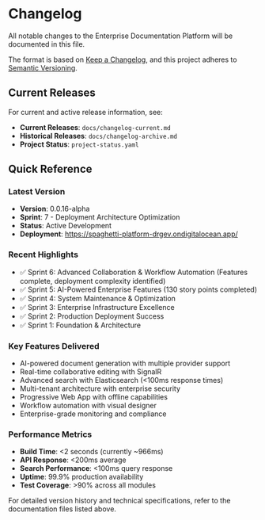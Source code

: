 # Changelog

All notable changes to the Enterprise Documentation Platform will be documented in this file.

The format is based on [Keep a Changelog](https://keepachangelog.com/en/1.1.0/),
and this project adheres to [Semantic Versioning](https://semver.org/spec/v2.0.0.html).

## Current Releases

For current and active release information, see:
- **Current Releases**: `docs/changelog-current.md`
- **Historical Releases**: `docs/changelog-archive.md`
- **Project Status**: `project-status.yaml`

## Quick Reference

### Latest Version
- **Version**: 0.0.16-alpha
- **Sprint**: 7 - Deployment Architecture Optimization
- **Status**: Active Development
- **Deployment**: https://spaghetti-platform-drgev.ondigitalocean.app/

### Recent Highlights
- ✅ Sprint 6: Advanced Collaboration & Workflow Automation (Features complete, deployment complexity identified)
- ✅ Sprint 5: AI-Powered Enterprise Features (130 story points completed)
- ✅ Sprint 4: System Maintenance & Optimization
- ✅ Sprint 3: Enterprise Infrastructure Excellence
- ✅ Sprint 2: Production Deployment Success
- ✅ Sprint 1: Foundation & Architecture

### Key Features Delivered
- AI-powered document generation with multiple provider support
- Real-time collaborative editing with SignalR
- Advanced search with Elasticsearch (<100ms response times)
- Multi-tenant architecture with enterprise security
- Progressive Web App with offline capabilities
- Workflow automation with visual designer
- Enterprise-grade monitoring and compliance

### Performance Metrics
- **Build Time**: <2 seconds (currently ~966ms)
- **API Response**: <200ms average
- **Search Performance**: <100ms query response
- **Uptime**: 99.9% production availability
- **Test Coverage**: >90% across all modules

For detailed version history and technical specifications, refer to the documentation files listed above.